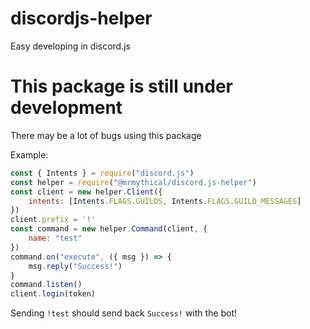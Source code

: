 # discordjs-helper
Easy developing in discord.js

# This package is still under development

There may be a lot of bugs using this package

Example:
```js
const { Intents } = require("discord.js")
const helper = require("@mrmythical/discord.js-helper")
const client = new helper.Client({
    intents: [Intents.FLAGS.GUILDS, Intents.FLAGS.GUILD_MESSAGES]
})
client.prefix = '!'
const command = new helper.Command(client, {
    name: "test"
})
command.on("execute", ({ msg }) => {
    msg.reply("Success!")
}
command.listen()
client.login(token)
```
Sending `!test` should send back `Success!` with the bot!